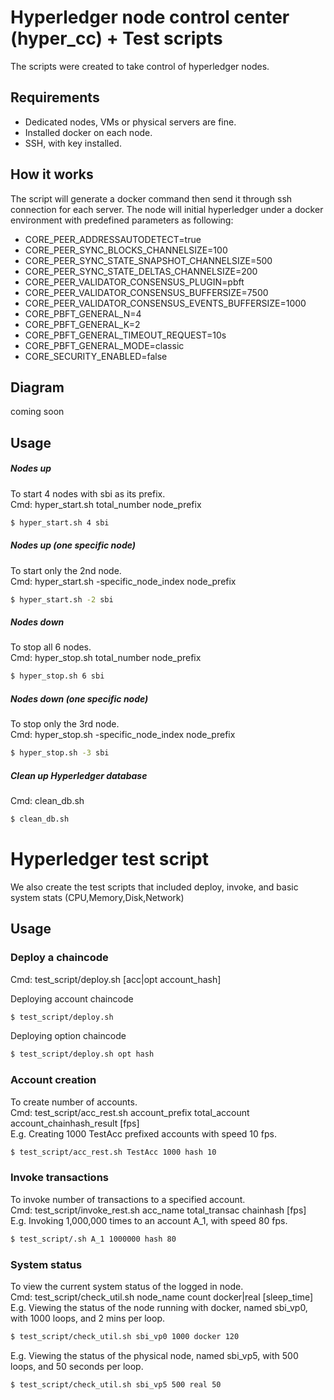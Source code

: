 # Hyperledger node control center (hyper_cc) + Test scripts

The scripts were created to take control of hyperledger nodes.

## Requirements
 - Dedicated nodes, VMs or physical servers are fine.
 - Installed docker on each node.
 - SSH, with key installed.

## How it works
The script will generate a docker command then send it through ssh connection for each server. The node will initial hyperledger under a docker environment with predefined parameters as following:
- CORE_PEER_ADDRESSAUTODETECT=true
- CORE_PEER_SYNC_BLOCKS_CHANNELSIZE=100
- CORE_PEER_SYNC_STATE_SNAPSHOT_CHANNELSIZE=500
- CORE_PEER_SYNC_STATE_DELTAS_CHANNELSIZE=200
- CORE_PEER_VALIDATOR_CONSENSUS_PLUGIN=pbft
- CORE_PEER_VALIDATOR_CONSENSUS_BUFFERSIZE=7500
- CORE_PEER_VALIDATOR_CONSENSUS_EVENTS_BUFFERSIZE=1000
- CORE_PBFT_GENERAL_N=4
- CORE_PBFT_GENERAL_K=2
- CORE_PBFT_GENERAL_TIMEOUT_REQUEST=10s
- CORE_PBFT_GENERAL_MODE=classic
- CORE_SECURITY_ENABLED=false
  
## Diagram
coming soon

## Usage
[hyper_cc_cmd.sh]: hyper_cc_cmd.png "Hyperlegder UP/DOWN controller"
##### Nodes up
To start 4 nodes with sbi as its prefix.<br />
Cmd: hyper_start.sh total_number node_prefix
```sh
$ hyper_start.sh 4 sbi 
```
##### Nodes up (one specific node)
To start only the 2nd node.<br />
Cmd: hyper_start.sh -specific_node_index node_prefix
```sh
$ hyper_start.sh -2 sbi
```

##### Nodes down
To stop all 6 nodes.<br />
Cmd: hyper_stop.sh total_number node_prefix
```sh
$ hyper_stop.sh 6 sbi
```

##### Nodes down (one specific node)
To stop only the 3rd node.<br />
Cmd: hyper_stop.sh -specific_node_index node_prefix
```sh
$ hyper_stop.sh -3 sbi
```

##### Clean up Hyperledger database
Cmd: clean_db.sh
```sh
$ clean_db.sh
```

# Hyperledger test script
We also create the test scripts that included deploy, invoke, and basic system stats (CPU,Memory,Disk,Network)

## Usage
### Deploy a chaincode
Cmd: test_script/deploy.sh [acc|opt account_hash]

Deploying account chaincode
```sh
$ test_script/deploy.sh 
```

Deploying option chaincode
```sh
$ test_script/deploy.sh opt hash
```

### Account creation
To create number of accounts.<br />
Cmd: test_script/acc_rest.sh account_prefix total_account account_chainhash_result [fps]<br />
E.g. Creating 1000 TestAcc prefixed accounts with speed 10 fps.
```sh
$ test_script/acc_rest.sh TestAcc 1000 hash 10
```

### Invoke transactions
To invoke number of transactions to a specified account.<br />
Cmd: test_script/invoke_rest.sh acc_name total_transac chainhash [fps]<br />
E.g. Invoking 1,000,000 times to an account A_1, with speed 80 fps.
```sh
$ test_script/.sh A_1 1000000 hash 80
```

[check_util.sh]: check_util.png "System status check utility"
### System status
To view the current system status of the logged in node.<br />
Cmd: test_script/check_util.sh node_name count docker|real [sleep_time]<br />
E.g. Viewing the status of the node running with docker, named sbi_vp0, with 1000 loops, and 2 mins per loop.
```sh
$ test_script/check_util.sh sbi_vp0 1000 docker 120
```
E.g. Viewing the status of the physical node, named sbi_vp5, with 500 loops, and 50 seconds per loop.
```sh
$ test_script/check_util.sh sbi_vp5 500 real 50
```
